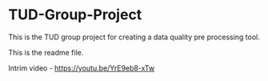 # TUD-Group-Project

This is the TUD group project for creating a data quality pre processing tool.

This is the readme file.

Intrim video -  https://youtu.be/YrE9eb8-xTw
